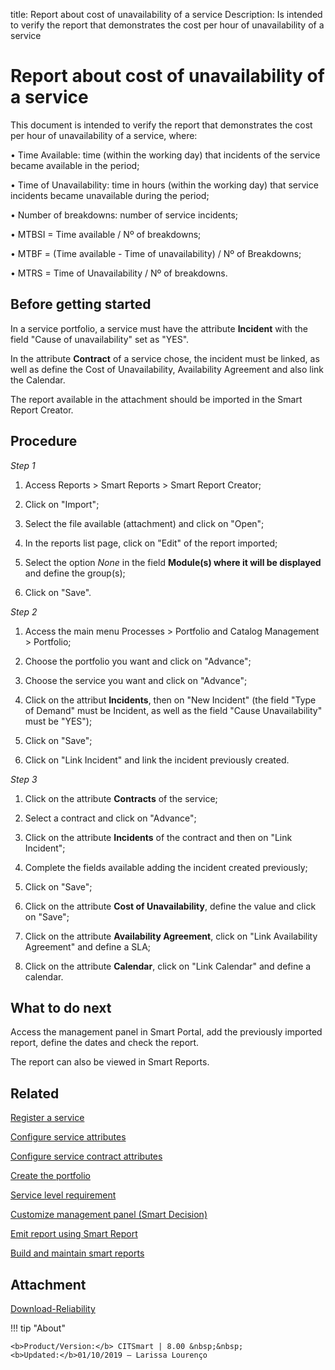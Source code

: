 title: Report about cost of unavailability of a service
Description: Is intended to verify the report that demonstrates the cost per hour of unavailability of a service
# Report about cost of unavailability of a service

This document is intended to verify the report that demonstrates the cost per hour of unavailability of a service, where:

•	Time Available: time (within the working day) that incidents of the service became available in the period;

•	Time of Unavailability: time in hours (within the working day) that service incidents became unavailable during the period;

•	Number of breakdowns: number of service incidents;

•	MTBSI = Time available / Nº of breakdowns;

•	MTBF = (Time available - Time of unavailability) / Nº of Breakdowns;

•	MTRS = Time of Unavailability / Nº of breakdowns.

Before getting started
--------------------------

In a service portfolio, a service must have the attribute **Incident** with the
field "Cause of unavailability" set as "YES".

In the attribute **Contract** of a service chose, the incident must be linked,
as well as define the Cost of Unavailability, Availability Agreement and also
link the Calendar.

The report available in the attachment should be imported in the Smart Report
Creator.

Procedure
-------------

*Step 1*

1.  Access Reports \> Smart Reports \> Smart Report Creator;

2.  Click on "Import";

3.  Select the file available (attachment) and click on "Open";

4.  In the reports list page, click on "Edit" of the report imported;

5.  Select the option *None* in the field **Module(s) where it will be
    displayed** and define the group(s);

6.  Click on "Save".

*Step 2*

1.  Access the main menu Processes \> Portfolio and Catalog Management \>
    Portfolio;

2.  Choose the portfolio you want and click on "Advance";

3.  Choose the service you want and click on "Advance";

4.  Click on the attribut **Incidents**, then on "New Incident" (the field "Type
    of Demand" must be Incident, as well as the field "Cause Unavailability"
    must be "YES");

5.  Click on "Save";

6.  Click on "Link Incident" and link the incident previously created.

*Step 3*

1.  Click on the attribute **Contracts** of the service;

2.  Select a contract and click on "Advance";

3.  Click on the attribute **Incidents** of the contract and then on "Link
    Incident";

4.  Complete the fields available adding the incident created previously;

5.  Click on "Save";

6.  Click on the attribute **Cost of Unavailability**, define the value and
    click on "Save";

7.  Click on the attribute **Availability Agreement**, click on "Link
    Availability Agreement" and define a SLA;

8.  Click on the attribute **Calendar**, click on "Link Calendar" and define a
    calendar.

What to do next
-------------------

Access the management panel in Smart Portal, add the previously imported report,
define the dates and check the report.

The report can also be viewed in Smart Reports.

Related
-----------

[Register a service](/en-us/citsmart-platform-8/processes/portfolio-and-catalog/use/register-a-service.html)

[Configure service attributes](/en-us/citsmart-platform-8/processes/portfolio-and-catalog/use/configure-services-attributes.html)

[Configure service contract attributes](/en-us/citsmart-platform-8/processes/portfolio-and-catalog/use/service-contract-attributes.html)

[Create the portfolio](/en-us/citsmart-platform-8/processes/portfolio-and-catalog/use/create-the-portfolio.html)

[Service level requirement](/en-us/citsmart-platform-8/processes/service-level/use/service-level-requirement.html)

[Customize management panel (Smart Decision)](/en-us/citsmart-platform-8/additional-features/reports/create/dashboard-customize-management-panel-smart-decision.html)

[Emit report using Smart Report](/en-us/citsmart-platform-8/additional-features/reports/create/smart-reports/configuration/create-smart-report.html)

[Build and maintain smart reports](/en-us/citsmart-platform-8/additional-features/reports/create/smart-reports/configuration/build-maintain-smart-report.html)


Attachment
---------

[Download-Reliability][1]

!!! tip "About"

    <b>Product/Version:</b> CITSmart | 8.00 &nbsp;&nbsp;
    <b>Updated:</b>01/10/2019 – Larissa Lourenço

[1]:/en-us/citsmart-platform-8/additional-features/reports/use/images/reliability.citreport
